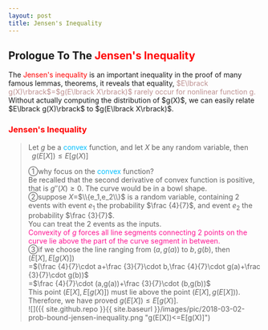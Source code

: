 ```yaml
---
layout: post
title: Jensen's Inequality
---
```


## Prologue To The <font color="Red">Jensen's Inequality</font>
<p class="message">
The <font color="Red">Jensen's inequality</font> is an important inequality in the proof of many famous lemmas, theorems,   
it reveals that equality, <font color="RosyBrown">$E\lbrack g(X)\rbrack$=$g(E\lbrack X\rbrack)$ rarely occur for nonlinear function g.</font>  
Without actually computing the distribution of $g(X)$, we can easily relate $E\lbrack g(X)\rbrack$ to $g(E\lbrack X\rbrack)$.  
</p>

### <font color="Red">Jensen's Inequality</font>
>Let $g$ be a <font color="DeepSkyBlue">convex</font> function, and let $X$ be any random variable, then  
>$\;\;g(E\lbrack X\rbrack)\le E\lbrack g(X)\rbrack$  
>
>&#10112;why focus on the <font color="DeepSkyBlue">convex</font> function?  
>Be recalled that the second derivative of convex function is positive, that is $g″(X)\ge 0$.  The curve would be in a bowl shape.  
>&#10113;suppose $X$=$\\{e_1,e_2\\}$ is a random variable, containing 2 events with event $e_1$ the probability $\frac {4}{7}$, and event $e_2$ the probability $\frac {3}{7}$.  
>You can treat the 2 events as the inputs.  
><font color="DeepPink">Convexity of $g$ forces all line segments connecting 2 points on the curve lie above the part of the curve segment in between.</font>  
>&#10114;if we choose the line ranging from $(a,g(a))$ to $b,g(b)$, then  
>$(E\lbrack X\rbrack,E\lbrack g(X)\rbrack)$  
>=$(\frac {4}{7}\cdot a+\frac {3}{7}\cdot b,\frac {4}{7}\cdot g(a)+\frac {3}{7}\cdot g(b))$    
>=$\frac {4}{7}\cdot (a,g(a))+\frac {3}{7}\cdot (b,g(b))$  
>This point $(E\lbrack X\rbrack,E\lbrack g(X)\rbrack)$ must lie above the point $(E\lbrack X\rbrack,g(E\lbrack X\rbrack))$.  
>Therefore, we have proved $g(E\lbrack X\rbrack)\le E\lbrack g(X)\rbrack$.  
![]({{ site.github.repo }}{{ site.baseurl }}/images/pic/2018-03-02-prob-bound-jensen-inequality.png "g(E[X])<=E[g(X)]")

<!-- Γ -->
<!-- \frac{\Gamma(k + n)}{\Gamma(n)} \frac{1}{r^k}  -->
<!-- \mbox{\large$\vert$}\nolimits_0^\infty -->
<!-- \vert_0^\infty -->
<!-- &prime; ′ -->
<!-- &Prime; ″ -->
<!-- \overline{X_n} -->
<!-- \frac{{\overline {X_n}}-\mu}{S/\sqrt n} -->
<!-- \lim_{t\rightarrow\infty} -->
<!-- \begin{array}{l}f'(x)\\f''(x)\\f'''(x)\\f''''(x)\end{array} -->
<!-- \\{Z\vert Z\ge t\\} -->
<!-- E\lbrack Z\rbrack -->
<!-- Var\lbrack Z\rbrack -->
<!-- \left|X\right| absolute value of X-->
<!-- \Leftrightarrow -->

<!-- Notes -->
<!-- <font color="OrangeRed">items, verb, to make it the focus</font> -->
<!-- <font color="Red">KKT</font> -->
<!-- <font color="Red">SMO heuristics</font> -->
<!-- <font color="Red">F</font> distribution -->
<!-- <font color="Red">t</font> distribution -->
<!-- <font color="DeepSkyBlue">suggested item, soft item</font> -->
<!-- <font color="RoyalBlue">old alpha</font> -->
<!-- <font color="Green">new alpha</font> -->

<!-- <font color="DeepPink">positive conclusion, finding</font> -->
<!-- <font color="RosyBrown">negative conclusion, finding</font> -->

<!-- <font color="#00ADAD">policy</font> -->
<!-- <font color="#6100A8">full observable</font> -->
<!-- <font color="#FFAC12">partial observable</font> -->
<!-- <font color="#EB00EB">stochastic</font> -->
<!-- <font color="#8400E6">state transition</font> -->
<!-- <font color="#D600D6">discount factor gamma $\gamma$</font> -->
<!-- <font color="#D600D6">$V(S)$</font> -->
<!-- <font color="#9300FF">immediate reward R(S)</font> -->